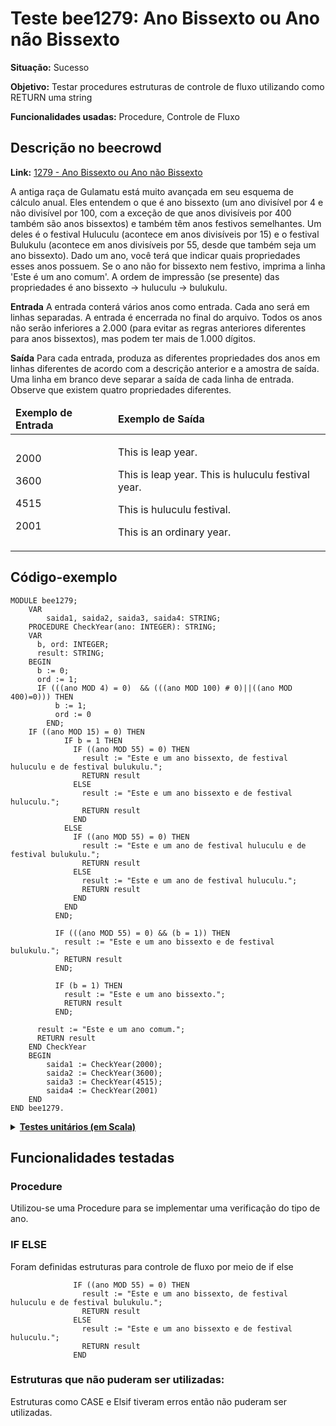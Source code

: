 # Teste bee1279: Ano Bissexto ou Ano não Bissexto
<b>Situação:</b> Sucesso

<b>Objetivo:</b> Testar procedures estruturas de controle de fluxo utilizando como RETURN uma string

<b>Funcionalidades usadas:</b> Procedure, Controle de Fluxo

## Descrição no beecrowd

<b>Link:</b> [1279 - Ano Bissexto ou Ano não Bissexto](https://judge.beecrowd.com/pt/problems/view/1279)

A antiga raça de Gulamatu está muito avançada em seu esquema de cálculo anual. Eles entendem o que é ano bissexto (um ano divisível por 4 e não divisível por 100, com a exceção de que anos divisíveis por 400 também são anos bissextos) e também têm anos festivos semelhantes. Um deles é o festival Huluculu (acontece em anos divisíveis por 15) e o festival Bulukulu (acontece em anos divisíveis por 55, desde que também seja um ano bissexto). Dado um ano, você terá que indicar quais propriedades esses anos possuem. Se o ano não for bissexto nem festivo, imprima a linha 'Este é um ano comum'. A ordem de impressão (se presente) das propriedades é ano bissexto -> huluculu -> bulukulu.

<b>Entrada</b>
A entrada conterá vários anos como entrada. Cada ano será em linhas separadas. A entrada é encerrada no final do arquivo. Todos os anos não serão inferiores a 2.000 (para evitar as regras anteriores diferentes para anos bissextos), mas podem ter mais de 1.000 dígitos.

<b>Saída</b>
Para cada entrada, produza as diferentes propriedades dos anos em linhas diferentes de acordo com a descrição anterior e a amostra de saída. Uma linha em branco deve separar a saída de cada linha de entrada. Observe que existem quatro propriedades diferentes.

<table>
<thead>
<tr>
  <td><b>Exemplo de Entrada</b></td>
  <td><b>Exemplo de Saída</b></td>
</tr>
</thead>
<tbody>
<tr>
<td class="division">
<p>
2000
</p>
<p>
3600</p>
<p>
4515</p>
<p>
2001</p>
</td>
<td>
<p>
This is leap year.
</p>
<p>
This is leap year.
This is huluculu festival year.
</p> 
<p>
This is huluculu festival.</p> 
  <p>
This is an ordinary year.
  </p>
</td>
</tr>
</tbody>
</table>

## Código-exemplo

```
MODULE bee1279;
    VAR
        saida1, saida2, saida3, saida4: STRING;
    PROCEDURE CheckYear(ano: INTEGER): STRING;
    VAR
      b, ord: INTEGER;
      result: STRING;
    BEGIN
      b := 0;
      ord := 1;
      IF (((ano MOD 4) = 0)  && (((ano MOD 100) # 0)||((ano MOD 400)=0))) THEN
          b := 1;
          ord := 0
        END;
    IF ((ano MOD 15) = 0) THEN
            IF b = 1 THEN
              IF ((ano MOD 55) = 0) THEN
                result := "Este e um ano bissexto, de festival huluculu e de festival bulukulu.";
                RETURN result
              ELSE
                result := "Este e um ano bissexto e de festival huluculu.";
                RETURN result
              END
            ELSE
              IF ((ano MOD 55) = 0) THEN
                result := "Este e um ano de festival huluculu e de festival bulukulu.";
                RETURN result
              ELSE
                result := "Este e um ano de festival huluculu.";
                RETURN result
              END
            END
          END;

          IF (((ano MOD 55) = 0) && (b = 1)) THEN
            result := "Este e um ano bissexto e de festival bulukulu.";
            RETURN result
          END;

          IF (b = 1) THEN
            result := "Este e um ano bissexto.";
            RETURN result
          END;

      result := "Este e um ano comum.";
      RETURN result
    END CheckYear
    BEGIN
        saida1 := CheckYear(2000);
        saida2 := CheckYear(3600);
        saida3 := CheckYear(4515);
        saida4 := CheckYear(2001)
    END
END bee1279.
```

<details>
<p>
<summary><b><u>Testes unitários (em Scala)</u></b></summary>
<pre>
<code>
   test("Testing bee1279") {
    val module = ScalaParser.parseResource("stmts/bee1279.oberon")
    val interpreter = new Interpreter()
    assert(module.name == "bee1279")

    interpreter.setTestEnvironment()
    val result = interpreter.run(module)

    assert(result.lookup("saida1").isDefined)
    assert(result.lookup("saida1") == Some(StringValue("Este e um ano bissexto.")))

    assert(result.lookup("saida2").isDefined)
    assert(result.lookup("saida2") == Some(StringValue("Este e um ano bissexto e de festival huluculu.")))

    assert(result.lookup("saida3").isDefined)
    assert(result.lookup("saida3") == Some(StringValue("Este e um ano de festival huluculu.")))

    assert(result.lookup("saida4").isDefined)
    assert(result.lookup("saida4") == Some(StringValue("Este e um ano comum.")))
  }
}
</code>
</pre>
</details>

## Funcionalidades testadas
### Procedure

Utilizou-se uma Procedure para se implementar uma verificação do tipo de ano.

### IF ELSE

Foram definidas estruturas para controle de fluxo por meio de if else

```
              IF ((ano MOD 55) = 0) THEN
                result := "Este e um ano bissexto, de festival huluculu e de festival bulukulu.";
                RETURN result
              ELSE
                result := "Este e um ano bissexto e de festival huluculu.";
                RETURN result
              END
```
### Estruturas que não puderam ser utilizadas:

Estruturas como CASE e Elsif tiveram erros então não puderam ser utilizadas.
